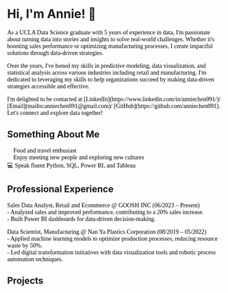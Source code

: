 # Hi, I'm Annie! 👋  
<p style="font-family: Calibri; font-size: 12 px; color: black;">
As a UCLA Data Science graduate with 5 years of experience in data, I'm passionate about turning data into stories and insights to solve real-world challenges. Whether it's boosting sales performance or optimizing manufacturing processes, I create impactful solutions through data-driven strategies.
</p>
<p style="font-family: Calibri; font-size: 12 px; color: black;">
Over the years, I've honed my skills in predictive modeling, data visualization, and statistical analysis across various industries including retail and manufacturing. I'm dedicated to leveraging my skills to help organizations succeed by making data-driven strategies accessible and effective.
</p>

<span style="font-family: Calibri; color: black;">
I'm delighted to be contacted at [LinkedIn](https://www.linkedin.com/in/anniechen091/)/ [Email](mailto:anniechen091@gmail.com)/ [GitHub](https://github.com/anniechen091). Let's connect and explore data together!  <br>
</span>


## Something About Me

<p style="font-family: Calibri; font-size: 12 px; color: black;">
🍰 Food and travel enthusiast <br>
🤝 Enjoy meeting new people and exploring new cultures  <br>
💻 Speak fluent Python, SQL, Power BI, and Tableau 
</p>


## Professional Experience

<p style="font-family: Calibri; font-size: 12 px; color: black;">
<bold>Sales Data Analyst, Retail and Ecommerce @ GOOSH INC</bold> (06/2023 – Present)  <br>
  - Analyzed sales and improved performance, contributing to a 20% sales increase. <br>
  - Built Power BI dashboards for data-driven decision-making. <br>
</p>
<p style="font-family: Calibri; font-size: 12 px; color: black;">  
<bold>Data Scientist, Manufacturing @ Nan Ya Plastics Corporation</bold>  (08/2019 – 05/2022)  <br>
  - Applied machine learning models to optimize production processes, reducing resource waste by 50%. <br>
  - Led digital transformation initiatives with data visualization tools and robotic process automation techniques.
</p>


## Projects


